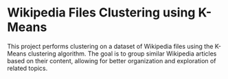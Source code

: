 # Wikipedia Files Clustering using K-Means
This project performs clustering on a dataset of Wikipedia files using the K-Means clustering algorithm. The goal is to group similar Wikipedia articles based on their content, allowing for better organization and exploration of related topics.
